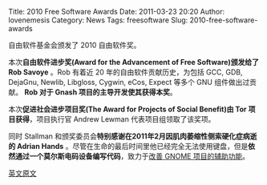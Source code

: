 Title: 2010 Free Software Awards
Date: 2011-03-23 20:20
Author: lovenemesis
Category: News
Tags: freesoftware
Slug: 2010-free-software-awards

自由软件基金会颁发了 2010 自由软件奖。

本次**自由软件进步奖(Award for the Advancement of Free Software)颁发给了
Rob Savoye** 。Rob 有着近 20 年的自由软件贡献历史，为包括 GCC, GDB,
DejaGnu, Newlib, Libgloss, Cygwin, eCos, Expect 等多个 GNU
组件做出过贡献。 **Rob 对于 Gnash 项目的主导开发使其获得本奖**。

本次**促进社会进步项目奖(The Award for Projects of Social Benefit)由 Tor
项目获得**，项目执行官 Andrew Lewman 代表项目组领取了该奖项。

同时 Stallman
和颁奖委员会**特别感谢在2011年2月因肌肉萎缩性侧索硬化症病逝的 Adrian
Hands**
。尽管在生命的最后时间里他已经完全无法使用键盘，但是**依然通过一个莫尔斯电码设备编写代码**，致力于[改善
GNOME 项目的辅助功能](http://is.gd/zChB3a)。

[英文原文](http://www.fsf.org/news/2010-free-software-awards-announced)

